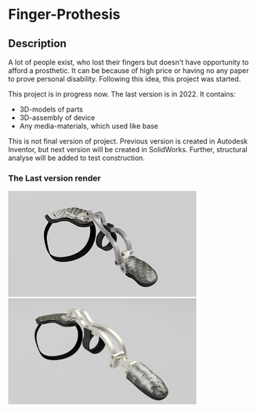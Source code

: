 # Finger-Prothesis

## Description
A lot of people exist, who lost their fingers but doesn't have opportunity to afford a prosthetic. It can be because of high price or having no any paper to prove personal disability. Following this idea, this project was started.  


This project is in progress now. The last version is in 2022. It contains:

- 3D-models of parts
- 3D-assembly of device 
- Any media-materials, which used like base

This is not final version of project. Previous version is created in Autodesk Inventor, but next version will be created in SolidWorks. Further, structural analyse will be added to test construction.

### The Last version render
<img src = "https://github.com/AdamNatur/Finger-Prothesis/blob/main/Media%20Material/NP%20I.png" width = "384" height = "216"> <img src = "https://github.com/AdamNatur/Finger-Prothesis/blob/main/Media%20Material/NP%20II.png" width = "384" height = "216">
